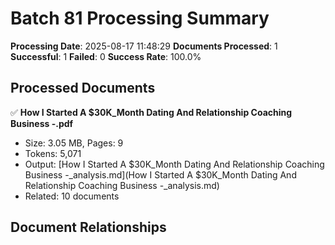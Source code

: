# Batch 81 Processing Summary

**Processing Date**: 2025-08-17 11:48:29
**Documents Processed**: 1
**Successful**: 1
**Failed**: 0
**Success Rate**: 100.0%

## Processed Documents

✅ **How I Started A $30K_Month Dating And Relationship Coaching Business -.pdf**
   - Size: 3.05 MB, Pages: 9
   - Tokens: 5,071
   - Output: [How I Started A $30K_Month Dating And Relationship Coaching Business -_analysis.md](How I Started A $30K_Month Dating And Relationship Coaching Business -_analysis.md)
   - Related: 10 documents

## Document Relationships
